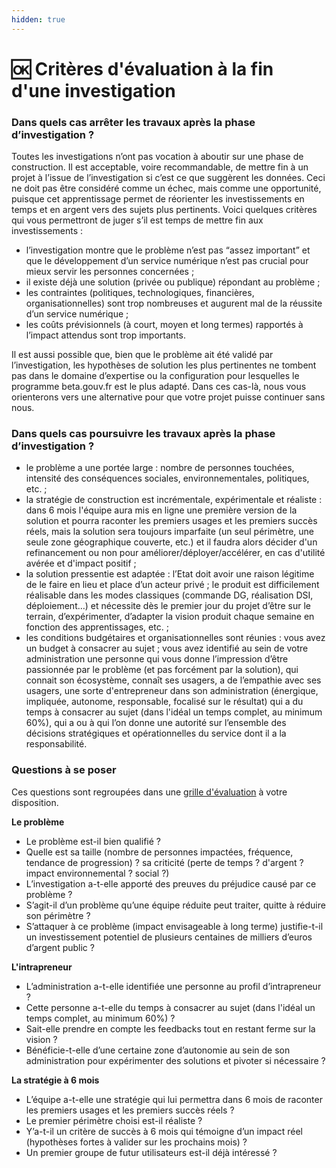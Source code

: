 ```yaml
---
hidden: true
---
```


# 🆗 Critères d'évaluation à la fin d'une investigation

### Dans quels cas arrêter les travaux après la phase d’investigation ?

Toutes les investigations n’ont pas vocation à aboutir sur une phase de construction. Il est acceptable, voire recommandable, de mettre fin à un projet à l’issue de l’investigation si c’est ce que suggèrent les données. Ceci ne doit pas être considéré comme un échec, mais comme une opportunité, puisque cet apprentissage permet de réorienter les investissements en temps et en argent vers des sujets plus pertinents. Voici quelques critères qui vous permettront de juger s’il est temps de mettre fin aux investissements :

* l’investigation montre que le problème n’est pas “assez important” et que le développement d’un service numérique n’est pas crucial pour mieux servir les personnes concernées ;
* il existe déjà une solution (privée ou publique) répondant au problème ;
* les contraintes (politiques, technologiques, financières, organisationnelles) sont trop nombreuses et augurent mal de la réussite d’un service numérique ;
* les coûts prévisionnels (à court, moyen et long termes) rapportés à l’impact attendus sont trop importants.

Il est aussi possible que, bien que le problème ait été validé par l’investigation, les hypothèses de solution les plus pertinentes ne tombent pas dans le domaine d’expertise ou la configuration pour lesquelles le programme beta.gouv.fr est le plus adapté. Dans ces cas-là, nous vous orienterons vers une alternative pour que votre projet puisse continuer sans nous.

### Dans quels cas poursuivre les travaux après la phase d’investigation ?

* le problème a une portée large : nombre de personnes touchées, intensité des conséquences sociales, environnementales, politiques, etc. ;
* la stratégie de construction est incrémentale, expérimentale et réaliste : dans 6 mois l'équipe aura mis en ligne une première version de la solution et pourra raconter les premiers usages et les premiers succès réels, mais la solution sera toujours imparfaite (un seul périmètre, une seule zone géographique couverte, etc.) et il faudra alors décider d'un refinancement ou non pour améliorer/déployer/accélérer, en cas d'utilité avérée et d'impact positif ;
* la solution pressentie est adaptée : l’Etat doit avoir une raison légitime de le faire en lieu et place d’un acteur privé ; le produit est difficilement réalisable dans les modes classiques (commande DG, réalisation DSI, déploiement…) et nécessite dès le premier jour du projet d’être sur le terrain, d’expérimenter, d’adapter la vision produit chaque semaine en fonction des apprentissages, etc. ;
* les conditions budgétaires et organisationnelles sont réunies : vous avez un budget à consacrer au sujet ; vous avez identifié au sein de votre administration une personne qui vous donne l’impression d’être passionnée par le problème (et pas forcément par la solution), qui connait son écosystème, connaît ses usagers, a de l’empathie avec ses usagers, une sorte d'entrepreneur dans son administration (énergique, impliquée, autonome, responsable, focalisé sur le résultat) qui a du temps à consacrer au sujet (dans l'idéal un temps complet, au minimum 60%), qui a ou à qui l’on donne une autorité sur l’ensemble des décisions stratégiques et opérationnelles du service dont il a la responsabilité.

### Questions à se poser

Ces questions sont regroupées dans une [grille d'évaluation](https://beta.gouv.fr/content/docs/grille_lancement.pdf) à votre disposition.

**Le problème**

* Le problème est-il bien qualifié ?
* Quelle est sa taille (nombre de personnes impactées, fréquence, tendance de progression) ? sa criticité (perte de temps ? d'argent ? impact environnemental ? social ?)
* L’investigation a-t-elle apporté des preuves du préjudice causé par ce problème ?
* S’agit-il d’un problème qu’une équipe réduite peut traiter, quitte à réduire son périmètre ?
* S’attaquer à ce problème (impact envisageable à long terme) justifie-t-il un investissement potentiel de plusieurs centaines de milliers d’euros d’argent public ?

**L'intrapreneur**

* L’administration a-t-elle identifiée une personne au profil d’intrapreneur ?
* Cette personne a-t-elle du temps à consacrer au sujet (dans l'idéal un temps complet, au minimum 60%) ?
* Sait-elle prendre en compte les feedbacks tout en restant ferme sur la vision ?
* Bénéficie-t-elle d’une certaine zone d’autonomie au sein de son administration pour expérimenter des solutions et pivoter si nécessaire ?

**La stratégie à 6 mois**

* L’équipe a-t-elle une stratégie qui lui permettra dans 6 mois de raconter les premiers usages et les premiers succès réels ?
* Le premier périmètre choisi est-il réaliste ?
* Y’a-t-il un critère de succès à 6 mois qui témoigne d’un impact réel (hypothèses fortes à valider sur les prochains mois) ?
* Un premier groupe de futur utilisateurs est-il déjà intéressé ?
